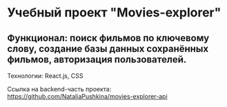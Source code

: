# Учебный проект "Movies-explorer"

## Функционал: поиск фильмов по ключевому слову, создание базы данных сохранённых фильмов, авторизация пользователей.

Технологии: React.js, CSS

Ссылка на backend-часть проекта: https://github.com/NataliaPushkina/movies-explorer-api
